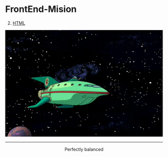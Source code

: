 # FrontEnd-Mision
2. [HTML](https://github.com/Jeremy-22/FrontEnd-Mision/tree/main/Practica-02%20-%20HTML)




![Fronted Image](./Imagenes/161565.gif) 

---
<div align="center">
<![Fronted Image](./Imagenes/161565.gif) " >
<p>Perfectly balanced</p>
</div>
